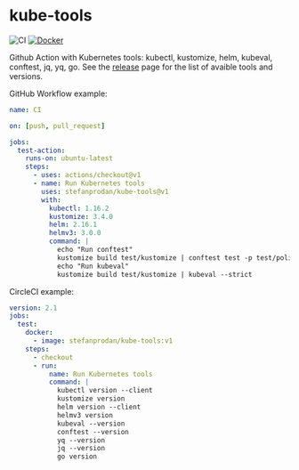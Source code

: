 # kube-tools

![CI](https://github.com/stefanprodan/kube-tools/workflows/CI/badge.svg)
[![Docker](https://img.shields.io/badge/Docker%20Hub-stefanprodan%2Fkube--tools-blue)](https://hub.docker.com/r/stefanprodan/kube-tools)

Github Action with Kubernetes tools: kubectl, kustomize, helm, kubeval, conftest, jq, yq, go. See the [release](https://github.com/stefanprodan/kube-tools/releases) page for the list of avaible tools and versions.

GitHub Workflow example:

```yaml
name: CI

on: [push, pull_request]

jobs:
  test-action:
    runs-on: ubuntu-latest
    steps:
      - uses: actions/checkout@v1
      - name: Run Kubernetes tools
        uses: stefanprodan/kube-tools@v1
        with:
          kubectl: 1.16.2
          kustomize: 3.4.0
          helm: 2.16.1
          helmv3: 3.0.0
          command: |
            echo "Run conftest"
            kustomize build test/kustomize | conftest test -p test/policy -
            echo "Run kubeval"
            kustomize build test/kustomize | kubeval --strict
```

CircleCI example:

```yaml
version: 2.1
jobs:
  test:
    docker:
      - image: stefanprodan/kube-tools:v1
    steps:
      - checkout
      - run:
          name: Run Kubernetes tools
          command: |
            kubectl version --client
            kustomize version
            helm version --client
            helmv3 version
            kubeval --version
            conftest --version
            yq --version
            jq --version
            go version
``` 
